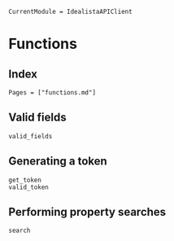 ```@meta
CurrentModule = IdealistaAPIClient
```

# Functions

## Index
```@index
Pages = ["functions.md"]
```

## Valid fields
```@docs
valid_fields
```

## Generating a token
```@docs
get_token
valid_token
```

## Performing property searches
```@docs
search
```
